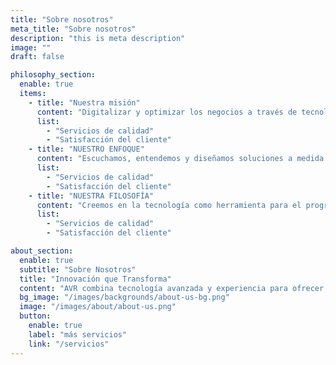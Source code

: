 ```yaml
---
title: "Sobre nosotros"
meta_title: "Sobre nosotros"
description: "this is meta description"
image: ""
draft: false

philosophy_section:
  enable: true
  items:
    - title: "Nuestra misión"
      content: "Digitalizar y optimizar los negocios a través de tecnologías avanzadas, mejorando la eficiencia operativa e impulsando el crecimiento sostenible para nuestros clientes."
      list:
        - "Servicios de calidad"
        - "Satisfacción del cliente"
    - title: "NUESTRO ENFOQUE"
      content: "Escuchamos, entendemos y diseñamos soluciones a medida que integran innovación y practicidad, asegurando una transformación digital efectiva para cada negocio."
      list:
        - "Servicios de calidad"
        - "Satisfacción del cliente"
    - title: "NUESTRA FILOSOFÍA"
      content: "Creemos en la tecnología como herramienta para el progreso. Con pasión, ética y dedicación, buscamos crear un impacto positivo en cada proyecto."
      list:
        - "Servicios de calidad"
        - "Satisfacción del cliente"

about_section:
  enable: true
  subtitle: "Sobre Nosotros"
  title: "Innovación que Transforma"
  content: "AVR combina tecnología avanzada y experiencia para ofrecer soluciones a medida en automatización, software, IoT y control industrial. Estamos comprometidos a ser socios estratégicos en la digitalización y modernización de su negocio."
  bg_image: "/images/backgrounds/about-us-bg.png"
  image: "/images/about/about-us.png"
  button:
    enable: true
    label: "más servicios"
    link: "/servicios"
---
```

